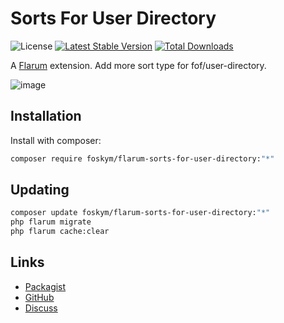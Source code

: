 # Sorts For User Directory

![License](https://img.shields.io/badge/license-MIT-blue.svg) [![Latest Stable Version](https://img.shields.io/packagist/v/foskym/flarum-sorts-for-user-directory.svg)](https://packagist.org/packages/foskym/flarum-sorts-for-user-directory) [![Total Downloads](https://img.shields.io/packagist/dt/foskym/flarum-sorts-for-user-directory.svg)](https://packagist.org/packages/foskym/flarum-sorts-for-user-directory)

A [Flarum](http://flarum.org) extension. Add more sort type for fof/user-directory.

![image](https://github.com/user-attachments/assets/ae84691c-4821-4fc2-a3d4-76b9fa897956)


## Installation

Install with composer:

```sh
composer require foskym/flarum-sorts-for-user-directory:"*"
```

## Updating

```sh
composer update foskym/flarum-sorts-for-user-directory:"*"
php flarum migrate
php flarum cache:clear
```

## Links

- [Packagist](https://packagist.org/packages/foskym/flarum-sorts-for-user-directory)
- [GitHub](https://github.com/foskym/flarum-sorts-for-user-directory)
- [Discuss](https://discuss.flarum.org/d/PUT_DISCUSS_SLUG_HERE)
